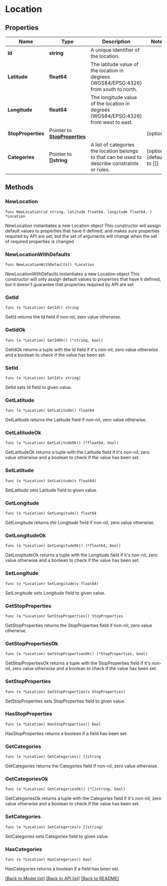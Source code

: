 # Location

## Properties

Name | Type | Description | Notes
------------ | ------------- | ------------- | -------------
**Id** | **string** | A unique identifier of the location. | 
**Latitude** | **float64** | The latitude value of the location in degrees (WGS84/EPSG:4326) from south to north. | 
**Longitude** | **float64** | The longitude value of the location in degrees (WGS84/EPSG:4326) from west to east. | 
**StopProperties** | Pointer to [**StopProperties**](StopProperties.md) |  | [optional] 
**Categories** | Pointer to **[]string** | A list of categories the location belongs to that can be used to describe constraints or rules. | [optional] [default to []]

## Methods

### NewLocation

`func NewLocation(id string, latitude float64, longitude float64, ) *Location`

NewLocation instantiates a new Location object
This constructor will assign default values to properties that have it defined,
and makes sure properties required by API are set, but the set of arguments
will change when the set of required properties is changed

### NewLocationWithDefaults

`func NewLocationWithDefaults() *Location`

NewLocationWithDefaults instantiates a new Location object
This constructor will only assign default values to properties that have it defined,
but it doesn't guarantee that properties required by API are set

### GetId

`func (o *Location) GetId() string`

GetId returns the Id field if non-nil, zero value otherwise.

### GetIdOk

`func (o *Location) GetIdOk() (*string, bool)`

GetIdOk returns a tuple with the Id field if it's non-nil, zero value otherwise
and a boolean to check if the value has been set.

### SetId

`func (o *Location) SetId(v string)`

SetId sets Id field to given value.


### GetLatitude

`func (o *Location) GetLatitude() float64`

GetLatitude returns the Latitude field if non-nil, zero value otherwise.

### GetLatitudeOk

`func (o *Location) GetLatitudeOk() (*float64, bool)`

GetLatitudeOk returns a tuple with the Latitude field if it's non-nil, zero value otherwise
and a boolean to check if the value has been set.

### SetLatitude

`func (o *Location) SetLatitude(v float64)`

SetLatitude sets Latitude field to given value.


### GetLongitude

`func (o *Location) GetLongitude() float64`

GetLongitude returns the Longitude field if non-nil, zero value otherwise.

### GetLongitudeOk

`func (o *Location) GetLongitudeOk() (*float64, bool)`

GetLongitudeOk returns a tuple with the Longitude field if it's non-nil, zero value otherwise
and a boolean to check if the value has been set.

### SetLongitude

`func (o *Location) SetLongitude(v float64)`

SetLongitude sets Longitude field to given value.


### GetStopProperties

`func (o *Location) GetStopProperties() StopProperties`

GetStopProperties returns the StopProperties field if non-nil, zero value otherwise.

### GetStopPropertiesOk

`func (o *Location) GetStopPropertiesOk() (*StopProperties, bool)`

GetStopPropertiesOk returns a tuple with the StopProperties field if it's non-nil, zero value otherwise
and a boolean to check if the value has been set.

### SetStopProperties

`func (o *Location) SetStopProperties(v StopProperties)`

SetStopProperties sets StopProperties field to given value.

### HasStopProperties

`func (o *Location) HasStopProperties() bool`

HasStopProperties returns a boolean if a field has been set.

### GetCategories

`func (o *Location) GetCategories() []string`

GetCategories returns the Categories field if non-nil, zero value otherwise.

### GetCategoriesOk

`func (o *Location) GetCategoriesOk() (*[]string, bool)`

GetCategoriesOk returns a tuple with the Categories field if it's non-nil, zero value otherwise
and a boolean to check if the value has been set.

### SetCategories

`func (o *Location) SetCategories(v []string)`

SetCategories sets Categories field to given value.

### HasCategories

`func (o *Location) HasCategories() bool`

HasCategories returns a boolean if a field has been set.


[[Back to Model list]](../README.md#documentation-for-models) [[Back to API list]](../README.md#documentation-for-api-endpoints) [[Back to README]](../README.md)


